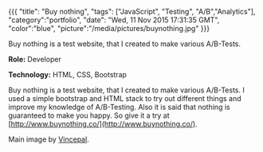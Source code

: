 {{{
  "title": "Buy nothing",
  "tags": ["JavaScript", "Testing", "A/B","Analytics"],
  "category":"portfolio",
  "date": "Wed, 11 Nov 2015 17:31:35 GMT",
  "color":"blue",
  "picture":"/media/pictures/buynothing.jpg"
}}}

Buy nothing is a test website, that I created to make various A/B-Tests.
<!--more-->

**Role:** Developer

**Technology:** HTML, CSS, Bootstrap

Buy nothing is a test website, that I created to make various A/B-Tests. I used a simple bootstrap and HTML stack to try out different things and improve my knowledge of A/B-Testing. Also it is said that nothing is guaranteed to make you happy.
So give it a try at [http://www.buynothing.co/](http://www.buynothing.co/).

Main image by [Vincepal](https://www.flickr.com/photos/vincepal/).
